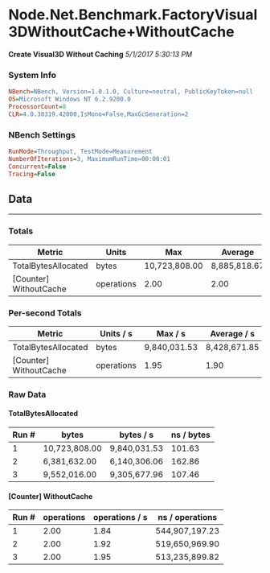﻿# Node.Net.Benchmark.FactoryVisual3DWithoutCache+WithoutCache
__Create Visual3D Without Caching__
_5/1/2017 5:30:13 PM_
### System Info
```ini
NBench=NBench, Version=1.0.1.0, Culture=neutral, PublicKeyToken=null
OS=Microsoft Windows NT 6.2.9200.0
ProcessorCount=8
CLR=4.0.30319.42000,IsMono=False,MaxGcGeneration=2
```

### NBench Settings
```ini
RunMode=Throughput, TestMode=Measurement
NumberOfIterations=3, MaximumRunTime=00:00:01
Concurrent=False
Tracing=False
```

## Data
-------------------

### Totals
|          Metric |           Units |             Max |         Average |             Min |          StdDev |
|---------------- |---------------- |---------------- |---------------- |---------------- |---------------- |
|TotalBytesAllocated |           bytes |   10,723,808.00 |    8,885,818.67 |    6,381,632.00 |    2,246,438.80 |
|[Counter] WithoutCache |      operations |            2.00 |            2.00 |            2.00 |            0.00 |

### Per-second Totals
|          Metric |       Units / s |         Max / s |     Average / s |         Min / s |      StdDev / s |
|---------------- |---------------- |---------------- |---------------- |---------------- |---------------- |
|TotalBytesAllocated |           bytes |    9,840,031.53 |    8,428,671.85 |    6,140,306.06 |    1,999,711.71 |
|[Counter] WithoutCache |      operations |            1.95 |            1.90 |            1.84 |            0.06 |

### Raw Data
#### TotalBytesAllocated
|           Run # |           bytes |       bytes / s |      ns / bytes |
|---------------- |---------------- |---------------- |---------------- |
|               1 |   10,723,808.00 |    9,840,031.53 |          101.63 |
|               2 |    6,381,632.00 |    6,140,306.06 |          162.86 |
|               3 |    9,552,016.00 |    9,305,677.96 |          107.46 |

#### [Counter] WithoutCache
|           Run # |      operations |  operations / s | ns / operations |
|---------------- |---------------- |---------------- |---------------- |
|               1 |            2.00 |            1.84 |  544,907,197.23 |
|               2 |            2.00 |            1.92 |  519,650,969.90 |
|               3 |            2.00 |            1.95 |  513,235,899.82 |



